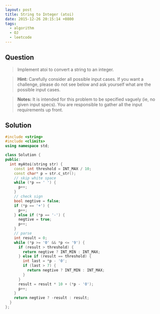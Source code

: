 ```yaml
---
layout: post
title: String to Integer (atoi)
date: 2015-12-26 20:15:14 +0800
tags:
  - algorithm
  - OJ
  - leetcode
---
```

Question
--------
> Implement atoi to convert a string to an integer.

> **Hint:** Carefully consider all possible input cases. If you want a challenge,
  please do not see below and ask yourself what are the possible input cases.

> **Notes:** It is intended for this problem to be specified vaguely (ie, no given
  input specs). You are responsible to gather all the input requirements up front.

Solution
--------

```cpp
#include <string>
#include <climits>
using namespace std;

class Solution {
public:
  int myAtoi(string str) {
    const int threshold = INT_MAX / 10;
    const char* p = str.c_str();
    // skip white space
    while (*p == ' ') {
      p++;
    }
    // check sign
    bool negtive = false;
    if (*p == '+') {
      p++;
    } else if (*p == '-') {
      negtive = true;
      p++;
    }
    // parse
    int result = 0;
    while (*p >= '0' && *p <= '9') {
      if (result > threshold) {
        return negtive ? INT_MIN : INT_MAX;
      } else if (result == threshold) {
        int last = *p - '0';
        if (last > 7) {
          return negtive ? INT_MIN : INT_MAX;
        }
      }
      result = result * 10 + (*p - '0');
      p++;
    }
    return negtive ? -result : result;
  }
};
```
